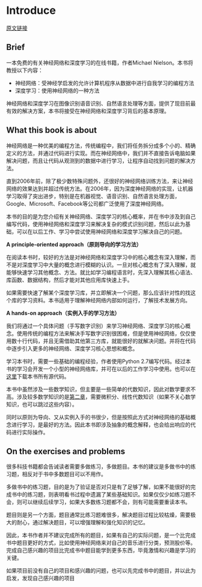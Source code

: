 # Introduce
[原文链接](http://neuralnetworksanddeeplearning.com/index.html)

## Brief

一本免费的有关神经网络和深度学习的在线书籍，作者Michael Nielson。本书将教授以下内容：

* 神经网络：受神经学启发的允许计算机程序从数据中进行自我学习的编程方法
* 深度学习：使用神经网络的一种方法

神经网络和深度学习在图像识别语音识别、自然语言处理等方面，提供了现目前最有效的解决方案，本书将接受在神经网络和深度学习背后的基本原理。

## What this book is about

神经网络是一种优美的编程方法，传统编程中，我们将任务拆分成多个小的、精确定义的方法，并通过代码进行实现。而在神经网络中，我们并不直接告诉电脑如果解决问题，而且让代码从观测到的数据中进行学习，让程序自动找到问题的解决方法。

直到2006年前，除了极少数特殊问题外，还很好的神经网络训练方法，来让神经网络的效果达到并超过传统方法。在2006年，因为深度神经网络的实现，让机器学习取得了突出进步，特别是在机器视觉、语音识别、自然语言处理方面，Google、Microsoft、Facebook等公司都广泛使用了深度神经网络。

本书的目的是为您介绍有关神经网络、深度学习的核心概率，并在书中涉及到自己编写代码，使用神经网络和深度学习来解决复杂的模式识别问题，然后以此为基础，可以在以后工作、学习中尝试使用神经网络和深度学习解决自己的问题。

**A principle-oriented approach（原则导向的学习方法）**

在阅读本书时，较好的方法是对神经网络和深度学习中的核心概念有深入理解，而不是对深度学习中大量的概念进行模糊的认识。一旦对核心概念有了深入理解，就能够快速学习其他概念、方法。就比如学习编程语言时，先深入理解其核心语法、库函数、数据结构，然后才能对其他应用库快速上手。

如果需要快速了解某个深度学习库，并立即解决一个问题，那么应该针对性的找这个库的学习资料。本书适用于理解神经网络内部如何运行，了解技术发展方向。

**A hands-on approach（实例入手的学习方法）**

我们将通过一个具体问题（手写数字识别）来学习神经网络、深度学习的核心概念。使用传统的编程方法来解决手写数字识别很困难，但是使用神经网络，仅仅使用数十行代码，并且无需借助其他第三方库，就能很好的就解决问题。并将在代码中逐步引入更多的神经网络、深度学习核心思想和概念。

学习本书时，需要一些基础的编程经验，作者使用Python 2.7编写代码。经过本书的学习会开发一个小型的神经网络库，并可在以后的工作学习中使用。也可以在[这里](https://github.com/mnielsen/neural-networks-and-deep-learning)下载本书所有源代码。

本书中虽然涉及一些数学知识，但主要是一些简单的代数知识，因此对数学要求不高。涉及较多数学知识的是[第二章](http://neuralnetworksanddeeplearning.com/chap2.html)，需要微积分、线性代数知识（如果不关心数学知识，也可以跳过这些内容）。

同时以原则为导向、又从实例入手的书很少，但是按照此方式对神经网络的基础概念进行学习，是最好的方法。因此本书即涉及抽象的概念解释，也会给出响应的代码进行实际操作。

## On the exercises and problems

很多科技书籍都会告诫读者需要多做练习，多做题目。本书的建议是多做书中的练习题，相反对于书中多数题目可以不用作。

多做书中的练习题，目的是为了验证是否对只是有了足够了解，如果不能很好的完成书中的练习题，则表明看书过程中遗漏了某些基础知识。如果仅仅少如练习题不会，则可以继续后续学习，如果大多数练习题都不会，则有可能需要重读本书。

题目则是另一个方面，题目通常比练习题难很多，解决题目过程比较枯燥，需要极大的耐心，通过解决题目，可以增强理解和强化知识的记忆。

因此，本书作者并不建议完成所有的题目，如果有自己的实际问题，是一个比完成书中题目更好的方式，比如使用神经网络来对自己的音乐进行分类，预测股价等。完成自己感兴趣的项目比完成书中题目能学到更多东西，毕竟激情和兴趣是学习的关键。

如果项目前没有自己的项目和感兴趣的问题，也可以先完成书中的题目，并以此为启发，发现自己感兴趣的项目